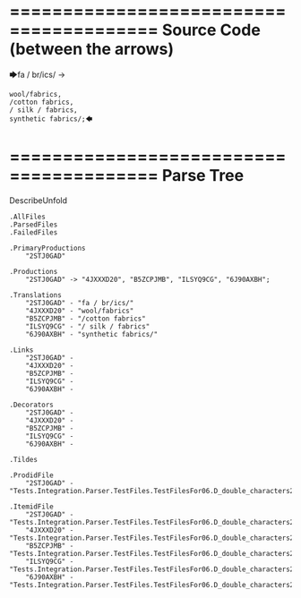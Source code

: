 ========================================
Source Code (between the arrows)
========================================

🡆fa / br/ics/ ->

    wool/fabrics,
    /cotton fabrics,
    / silk / fabrics,
    synthetic fabrics/;🡄

========================================
Parse Tree
========================================
DescribeUnfold

    .AllFiles
    .ParsedFiles
    .FailedFiles

    .PrimaryProductions
        "2STJ0GAD" 

    .Productions
        "2STJ0GAD" -> "4JXXXD20", "B5ZCPJMB", "ILSYQ9CG", "6J90AXBH";

    .Translations
        "2STJ0GAD" - "fa / br/ics/"
        "4JXXXD20" - "wool/fabrics"
        "B5ZCPJMB" - "/cotton fabrics"
        "ILSYQ9CG" - "/ silk / fabrics"
        "6J90AXBH" - "synthetic fabrics/"

    .Links
        "2STJ0GAD" - 
        "4JXXXD20" - 
        "B5ZCPJMB" - 
        "ILSYQ9CG" - 
        "6J90AXBH" - 

    .Decorators
        "2STJ0GAD" - 
        "4JXXXD20" - 
        "B5ZCPJMB" - 
        "ILSYQ9CG" - 
        "6J90AXBH" - 

    .Tildes

    .ProdidFile
        "2STJ0GAD" - "Tests.Integration.Parser.TestFiles.TestFilesFor06.D_double_characters2.ds"

    .ItemidFile
        "2STJ0GAD" - "Tests.Integration.Parser.TestFiles.TestFilesFor06.D_double_characters2.ds"
        "4JXXXD20" - "Tests.Integration.Parser.TestFiles.TestFilesFor06.D_double_characters2.ds"
        "B5ZCPJMB" - "Tests.Integration.Parser.TestFiles.TestFilesFor06.D_double_characters2.ds"
        "ILSYQ9CG" - "Tests.Integration.Parser.TestFiles.TestFilesFor06.D_double_characters2.ds"
        "6J90AXBH" - "Tests.Integration.Parser.TestFiles.TestFilesFor06.D_double_characters2.ds"

